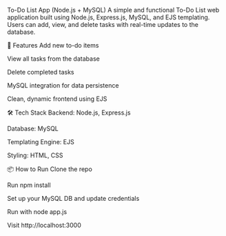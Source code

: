 To-Do List App (Node.js + MySQL)
A simple and functional To-Do List web application built using Node.js, Express.js, MySQL, and EJS templating. Users can add, view, and delete tasks with real-time updates to the database.

🚀 Features
Add new to-do items

View all tasks from the database

Delete completed tasks

MySQL integration for data persistence

Clean, dynamic frontend using EJS

🛠 Tech Stack
Backend: Node.js, Express.js

Database: MySQL

Templating Engine: EJS

Styling: HTML, CSS

📦 How to Run
Clone the repo

Run npm install

Set up your MySQL DB and update credentials

Run with node app.js

Visit http://localhost:3000
